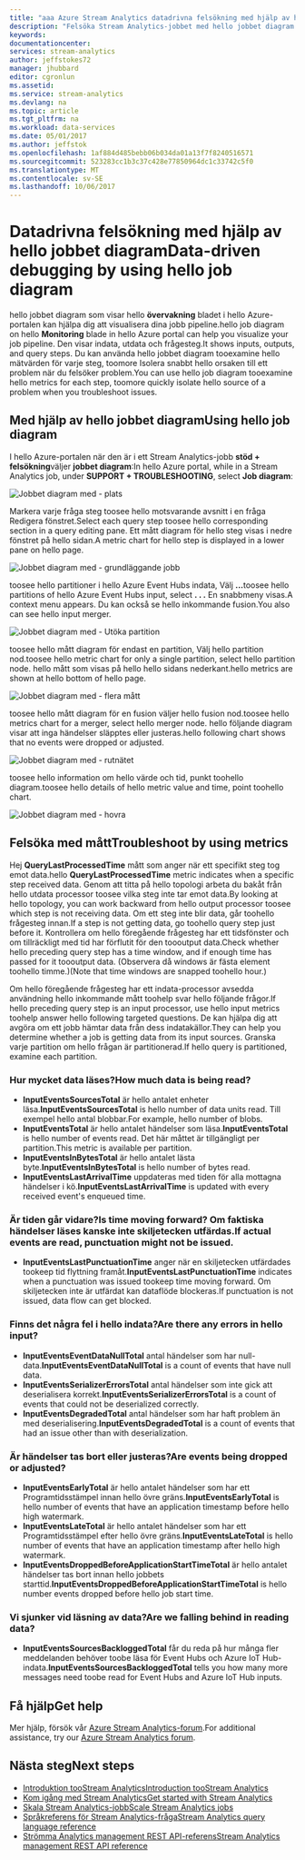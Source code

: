 ```yaml
---
title: "aaa Azure Stream Analytics datadrivna felsökning med hjälp av hello jobbet diagram | Microsoft Docs"
description: "Felsöka Stream Analytics-jobbet med hello jobbet diagram och mått."
keywords: 
documentationcenter: 
services: stream-analytics
author: jeffstokes72
manager: jhubbard
editor: cgronlun
ms.assetid: 
ms.service: stream-analytics
ms.devlang: na
ms.topic: article
ms.tgt_pltfrm: na
ms.workload: data-services
ms.date: 05/01/2017
ms.author: jeffstok
ms.openlocfilehash: 1af884d485bebb06b034da01a13f7f8240516571
ms.sourcegitcommit: 523283cc1b3c37c428e77850964dc1c33742c5f0
ms.translationtype: MT
ms.contentlocale: sv-SE
ms.lasthandoff: 10/06/2017
---
```

# <a name="data-driven-debugging-by-using-hello-job-diagram"></a><span data-ttu-id="c6727-103">Datadrivna felsökning med hjälp av hello jobbet diagram</span><span class="sxs-lookup"><span data-stu-id="c6727-103">Data-driven debugging by using hello job diagram</span></span>

<span data-ttu-id="c6727-104">hello jobbet diagram som visar hello **övervakning** bladet i hello Azure-portalen kan hjälpa dig att visualisera dina jobb pipeline.</span><span class="sxs-lookup"><span data-stu-id="c6727-104">hello job diagram on hello **Monitoring** blade in hello Azure portal can help you visualize your job pipeline.</span></span> <span data-ttu-id="c6727-105">Den visar indata, utdata och frågesteg.</span><span class="sxs-lookup"><span data-stu-id="c6727-105">It shows inputs, outputs, and query steps.</span></span> <span data-ttu-id="c6727-106">Du kan använda hello jobbet diagram tooexamine hello mätvärden för varje steg, toomore Isolera snabbt hello orsaken till ett problem när du felsöker problem.</span><span class="sxs-lookup"><span data-stu-id="c6727-106">You can use hello job diagram tooexamine hello metrics for each step, toomore quickly isolate hello source of a problem when you troubleshoot issues.</span></span>

## <a name="using-hello-job-diagram"></a><span data-ttu-id="c6727-107">Med hjälp av hello jobbet diagram</span><span class="sxs-lookup"><span data-stu-id="c6727-107">Using hello job diagram</span></span>

<span data-ttu-id="c6727-108">I hello Azure-portalen när den är i ett Stream Analytics-jobb **stöd + felsökning**väljer **jobbet diagram**:</span><span class="sxs-lookup"><span data-stu-id="c6727-108">In hello Azure portal, while in a Stream Analytics job, under **SUPPORT + TROUBLESHOOTING**, select **Job diagram**:</span></span>

![Jobbet diagram med - plats](./media/stream-analytics-job-diagram-with-metrics/stream-analytics-job-diagram-with-metrics-portal-1.png)

<span data-ttu-id="c6727-110">Markera varje fråga steg toosee hello motsvarande avsnitt i en fråga Redigera fönstret.</span><span class="sxs-lookup"><span data-stu-id="c6727-110">Select each query step toosee hello corresponding section in a query editing pane.</span></span> <span data-ttu-id="c6727-111">Ett mått diagram för hello steg visas i nedre fönstret på hello sidan.</span><span class="sxs-lookup"><span data-stu-id="c6727-111">A metric chart for hello step is displayed in a lower pane on hello page.</span></span>

![Jobbet diagram med - grundläggande jobb](./media/stream-analytics-job-diagram-with-metrics/stream-analytics-job-diagram-with-metrics-portal-2.png)

<span data-ttu-id="c6727-113">toosee hello partitioner i hello Azure Event Hubs indata, Välj **...**</span><span class="sxs-lookup"><span data-stu-id="c6727-113">toosee hello partitions of hello Azure Event Hubs input, select **. . .**</span></span> <span data-ttu-id="c6727-114">En snabbmeny visas.</span><span class="sxs-lookup"><span data-stu-id="c6727-114">A context menu appears.</span></span> <span data-ttu-id="c6727-115">Du kan också se hello inkommande fusion.</span><span class="sxs-lookup"><span data-stu-id="c6727-115">You also can see hello input merger.</span></span>

![Jobbet diagram med - Utöka partition](./media/stream-analytics-job-diagram-with-metrics/stream-analytics-job-diagram-with-metrics-portal-3.png)

<span data-ttu-id="c6727-117">toosee hello mått diagram för endast en partition, Välj hello partition nod.</span><span class="sxs-lookup"><span data-stu-id="c6727-117">toosee hello metric chart for only a single partition, select hello partition node.</span></span> <span data-ttu-id="c6727-118">hello mått som visas på hello hello sidans nederkant.</span><span class="sxs-lookup"><span data-stu-id="c6727-118">hello metrics are shown at hello bottom of hello page.</span></span>

![Jobbet diagram med - flera mått](./media/stream-analytics-job-diagram-with-metrics/stream-analytics-job-diagram-with-metrics-portal-4.png)

<span data-ttu-id="c6727-120">toosee hello mått diagram för en fusion väljer hello fusion nod.</span><span class="sxs-lookup"><span data-stu-id="c6727-120">toosee hello metrics chart for a merger, select hello merger node.</span></span> <span data-ttu-id="c6727-121">hello följande diagram visar att inga händelser släpptes eller justeras.</span><span class="sxs-lookup"><span data-stu-id="c6727-121">hello following chart shows that no events were dropped or adjusted.</span></span>

![Jobbet diagram med - rutnätet](./media/stream-analytics-job-diagram-with-metrics/stream-analytics-job-diagram-with-metrics-portal-5.png)

<span data-ttu-id="c6727-123">toosee hello information om hello värde och tid, punkt toohello diagram.</span><span class="sxs-lookup"><span data-stu-id="c6727-123">toosee hello details of hello metric value and time, point toohello chart.</span></span>

![Jobbet diagram med - hovra](./media/stream-analytics-job-diagram-with-metrics/stream-analytics-job-diagram-with-metrics-portal-6.png)

## <a name="troubleshoot-by-using-metrics"></a><span data-ttu-id="c6727-125">Felsöka med mått</span><span class="sxs-lookup"><span data-stu-id="c6727-125">Troubleshoot by using metrics</span></span>

<span data-ttu-id="c6727-126">Hej **QueryLastProcessedTime** mått som anger när ett specifikt steg tog emot data.</span><span class="sxs-lookup"><span data-stu-id="c6727-126">hello **QueryLastProcessedTime** metric indicates when a specific step received data.</span></span> <span data-ttu-id="c6727-127">Genom att titta på hello topologi arbeta du bakåt från hello utdata processor toosee vilka steg inte tar emot data.</span><span class="sxs-lookup"><span data-stu-id="c6727-127">By looking at hello topology, you can work backward from hello output processor toosee which step is not receiving data.</span></span> <span data-ttu-id="c6727-128">Om ett steg inte blir data, går toohello frågesteg innan.</span><span class="sxs-lookup"><span data-stu-id="c6727-128">If a step is not getting data, go toohello query step just before it.</span></span> <span data-ttu-id="c6727-129">Kontrollera om hello föregående frågesteg har ett tidsfönster och om tillräckligt med tid har förflutit för den toooutput data.</span><span class="sxs-lookup"><span data-stu-id="c6727-129">Check whether hello preceding query step has a time window, and if enough time has passed for it toooutput data.</span></span> <span data-ttu-id="c6727-130">(Observera då windows är fästa element toohello timme.)</span><span class="sxs-lookup"><span data-stu-id="c6727-130">(Note that time windows are snapped toohello hour.)</span></span>
 
<span data-ttu-id="c6727-131">Om hello föregående frågesteg har ett indata-processor avsedda användning hello inkommande mått toohelp svar hello följande frågor.</span><span class="sxs-lookup"><span data-stu-id="c6727-131">If hello preceding query step is an input processor, use hello input metrics toohelp answer hello following targeted questions.</span></span> <span data-ttu-id="c6727-132">De kan hjälpa dig att avgöra om ett jobb hämtar data från dess indatakällor.</span><span class="sxs-lookup"><span data-stu-id="c6727-132">They can help you determine whether a job is getting data from its input sources.</span></span> <span data-ttu-id="c6727-133">Granska varje partition om hello frågan är partitionerad.</span><span class="sxs-lookup"><span data-stu-id="c6727-133">If hello query is partitioned, examine each partition.</span></span>
 
### <a name="how-much-data-is-being-read"></a><span data-ttu-id="c6727-134">Hur mycket data läses?</span><span class="sxs-lookup"><span data-stu-id="c6727-134">How much data is being read?</span></span>

*   <span data-ttu-id="c6727-135">**InputEventsSourcesTotal** är hello antalet enheter läsa.</span><span class="sxs-lookup"><span data-stu-id="c6727-135">**InputEventsSourcesTotal** is hello number of data units read.</span></span> <span data-ttu-id="c6727-136">Till exempel hello antal blobbar.</span><span class="sxs-lookup"><span data-stu-id="c6727-136">For example, hello number of blobs.</span></span>
*   <span data-ttu-id="c6727-137">**InputEventsTotal** är hello antalet händelser som läsa.</span><span class="sxs-lookup"><span data-stu-id="c6727-137">**InputEventsTotal** is hello number of events read.</span></span> <span data-ttu-id="c6727-138">Det här måttet är tillgängligt per partition.</span><span class="sxs-lookup"><span data-stu-id="c6727-138">This metric is available per partition.</span></span>
*   <span data-ttu-id="c6727-139">**InputEventsInBytesTotal** är hello antalet lästa byte.</span><span class="sxs-lookup"><span data-stu-id="c6727-139">**InputEventsInBytesTotal** is hello number of bytes read.</span></span>
*   <span data-ttu-id="c6727-140">**InputEventsLastArrivalTime** uppdateras med tiden för alla mottagna händelser i kö.</span><span class="sxs-lookup"><span data-stu-id="c6727-140">**InputEventsLastArrivalTime** is updated with every received event's enqueued time.</span></span>
 
### <a name="is-time-moving-forward-if-actual-events-are-read-punctuation-might-not-be-issued"></a><span data-ttu-id="c6727-141">Är tiden går vidare?</span><span class="sxs-lookup"><span data-stu-id="c6727-141">Is time moving forward?</span></span> <span data-ttu-id="c6727-142">Om faktiska händelser läses kanske inte skiljetecken utfärdas.</span><span class="sxs-lookup"><span data-stu-id="c6727-142">If actual events are read, punctuation might not be issued.</span></span>

*   <span data-ttu-id="c6727-143">**InputEventsLastPunctuationTime** anger när en skiljetecken utfärdades tookeep tid flyttning framåt.</span><span class="sxs-lookup"><span data-stu-id="c6727-143">**InputEventsLastPunctuationTime** indicates when a punctuation was issued tookeep time moving forward.</span></span> <span data-ttu-id="c6727-144">Om skiljetecken inte är utfärdat kan dataflöde blockeras.</span><span class="sxs-lookup"><span data-stu-id="c6727-144">If punctuation is not issued, data flow can get blocked.</span></span>
 
### <a name="are-there-any-errors-in-hello-input"></a><span data-ttu-id="c6727-145">Finns det några fel i hello indata?</span><span class="sxs-lookup"><span data-stu-id="c6727-145">Are there any errors in hello input?</span></span>

*   <span data-ttu-id="c6727-146">**InputEventsEventDataNullTotal** antal händelser som har null-data.</span><span class="sxs-lookup"><span data-stu-id="c6727-146">**InputEventsEventDataNullTotal** is a count of events that have null data.</span></span>
*   <span data-ttu-id="c6727-147">**InputEventsSerializerErrorsTotal** antal händelser som inte gick att deserialisera korrekt.</span><span class="sxs-lookup"><span data-stu-id="c6727-147">**InputEventsSerializerErrorsTotal** is a count of events that could not be deserialized correctly.</span></span>
*   <span data-ttu-id="c6727-148">**InputEventsDegradedTotal** antal händelser som har haft problem än med deserialisering.</span><span class="sxs-lookup"><span data-stu-id="c6727-148">**InputEventsDegradedTotal** is a count of events that had an issue other than with deserialization.</span></span>
 
### <a name="are-events-being-dropped-or-adjusted"></a><span data-ttu-id="c6727-149">Är händelser tas bort eller justeras?</span><span class="sxs-lookup"><span data-stu-id="c6727-149">Are events being dropped or adjusted?</span></span>

*   <span data-ttu-id="c6727-150">**InputEventsEarlyTotal** är hello antalet händelser som har ett Programtidsstämpel innan hello övre gräns.</span><span class="sxs-lookup"><span data-stu-id="c6727-150">**InputEventsEarlyTotal** is hello number of events that have an application timestamp before hello high watermark.</span></span>
*   <span data-ttu-id="c6727-151">**InputEventsLateTotal** är hello antalet händelser som har ett Programtidsstämpel efter hello övre gräns.</span><span class="sxs-lookup"><span data-stu-id="c6727-151">**InputEventsLateTotal** is hello number of events that have an application timestamp after hello high watermark.</span></span>
*   <span data-ttu-id="c6727-152">**InputEventsDroppedBeforeApplicationStartTimeTotal** är hello antalet händelser tas bort innan hello jobbets starttid.</span><span class="sxs-lookup"><span data-stu-id="c6727-152">**InputEventsDroppedBeforeApplicationStartTimeTotal** is hello number events dropped before hello job start time.</span></span>
 
### <a name="are-we-falling-behind-in-reading-data"></a><span data-ttu-id="c6727-153">Vi sjunker vid läsning av data?</span><span class="sxs-lookup"><span data-stu-id="c6727-153">Are we falling behind in reading data?</span></span>

*   <span data-ttu-id="c6727-154">**InputEventsSourcesBackloggedTotal** får du reda på hur många fler meddelanden behöver toobe läsa för Event Hubs och Azure IoT Hub-indata.</span><span class="sxs-lookup"><span data-stu-id="c6727-154">**InputEventsSourcesBackloggedTotal** tells you how many more messages need toobe read for Event Hubs and Azure IoT Hub inputs.</span></span>


## <a name="get-help"></a><span data-ttu-id="c6727-155">Få hjälp</span><span class="sxs-lookup"><span data-stu-id="c6727-155">Get help</span></span>
<span data-ttu-id="c6727-156">Mer hjälp, försök vår [Azure Stream Analytics-forum](https://social.msdn.microsoft.com/Forums/en-US/home?forum=AzureStreamAnalytics).</span><span class="sxs-lookup"><span data-stu-id="c6727-156">For additional assistance, try our [Azure Stream Analytics forum](https://social.msdn.microsoft.com/Forums/en-US/home?forum=AzureStreamAnalytics).</span></span>

## <a name="next-steps"></a><span data-ttu-id="c6727-157">Nästa steg</span><span class="sxs-lookup"><span data-stu-id="c6727-157">Next steps</span></span>
* [<span data-ttu-id="c6727-158">Introduktion tooStream Analytics</span><span class="sxs-lookup"><span data-stu-id="c6727-158">Introduction tooStream Analytics</span></span>](stream-analytics-introduction.md)
* [<span data-ttu-id="c6727-159">Kom igång med Stream Analytics</span><span class="sxs-lookup"><span data-stu-id="c6727-159">Get started with Stream Analytics</span></span>](stream-analytics-real-time-fraud-detection.md)
* [<span data-ttu-id="c6727-160">Skala Stream Analytics-jobb</span><span class="sxs-lookup"><span data-stu-id="c6727-160">Scale Stream Analytics jobs</span></span>](stream-analytics-scale-jobs.md)
* [<span data-ttu-id="c6727-161">Språkreferens för Stream Analytics-fråga</span><span class="sxs-lookup"><span data-stu-id="c6727-161">Stream Analytics query language reference</span></span>](https://msdn.microsoft.com/library/azure/dn834998.aspx)
* [<span data-ttu-id="c6727-162">Strömma Analytics management REST API-referens</span><span class="sxs-lookup"><span data-stu-id="c6727-162">Stream Analytics management REST API reference</span></span>](https://msdn.microsoft.com/library/azure/dn835031.aspx)

